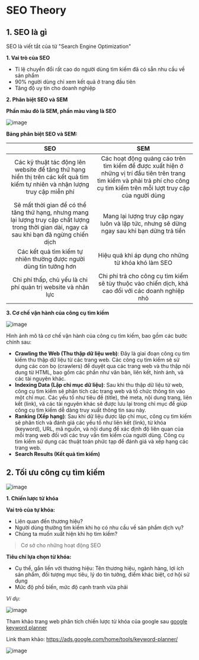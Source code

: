 # SEO Theory

## 1. SEO là gì

SEO là viết tắt của từ "Search Engine Optimization"

**1. Vai trò của SEO**

- Tỉ lệ chuyển đổi rất cao do người dùng tìm kiếm đã có sẵn nhu cầu về sản phẩm
- 90% người dùng chỉ xem kết quả ở trang đầu tiên
- Tăng độ uy tín cho doanh nghiệp

**2. Phân biệt SEO và SEM**


**Phần màu đỏ là SEM, phần màu vàng là SEO**

![image](https://github.com/user-attachments/assets/4dd94110-f78a-4f60-b8c7-7e3aa69bab97)

**Bảng phân biệt SEO và SEM:**

| SEO | SEM |
| :--: | :--: |
| Các kỹ thuật tác động lên website để tăng thứ hạng hiển thị trên các kết quả tìm kiếm tự nhiên và nhận lượng truy cập miễn phí | Các hoạt động quảng cáo trên tìm kiếm để được xuất hiện ở những vị trí đầu tiên trên trang tìm kiếm và phải trả phí cho công cụ tìm kiếm trên mỗi lượt truy cập của người dùng |
| Sẽ mất thời gian để có thể tăng thứ hạng, nhưng mang lại lượng truy cập chất lượng trong thời gian dài, ngay cả sau khi bạn đã ngừng chiến dịch | Mang lại lượng truy cập ngay luôn và lập tức, nhưng sẽ dừng ngay sau khi bạn dừng trả tiền |
| Các kết quả tìm kiếm tự nhiên thường được người dùng tin tưởng hơn | Hiệu quả khi áp dụng cho những từ khóa khó làm SEO |
| Chi phí thấp, chủ yếu là chi phí quản trị website và nhân lực | Chi phí trả cho công cụ tìm kiếm sẽ tùy thuộc vào chiến dịch, khá cao đối với các doanh nghiệp nhỏ |

**3. Cơ chế vận hành của công cụ tìm kiếm**

![image](https://github.com/user-attachments/assets/932048d5-f15e-4cb9-adbd-5d42a306afaa)

Hình ảnh mô tả cơ chế vận hành của công cụ tìm kiếm, bao gồm các bước chính sau:

- **Crawling the Web (Thu thập dữ liệu web)**: Đây là giai đoạn công cụ tìm kiếm thu thập dữ liệu từ các trang web. Các công cụ tìm kiếm sẽ sử dụng các con bọ (crawlers) để duyệt qua các trang web và thu thập nội dung từ HTML, bao gồm các phần như văn bản, liên kết, hình ảnh, và các tài nguyên khác.
- **Indexing Data (Lập chỉ mục dữ liệu)**: Sau khi thu thập dữ liệu từ web, công cụ tìm kiếm sẽ phân tích các trang web và tổ chức thông tin vào một chỉ mục. Các yếu tố như tiêu đề (title), thẻ meta, nội dung trang, liên kết (link), và các tài nguyên khác sẽ được lưu lại trong chỉ mục để giúp công cụ tìm kiếm dễ dàng truy xuất thông tin sau này.
- **Ranking (Xếp hạng)**: Sau khi dữ liệu được lập chỉ mục, công cụ tìm kiếm sẽ phân tích và đánh giá các yếu tố như liên kết (link), từ khóa (keyword), URL, mã nguồn, và nội dung để xác định độ liên quan của mỗi trang web đối với các truy vấn tìm kiếm của người dùng. Công cụ tìm kiếm sử dụng các thuật toán phức tạp để đánh giá và xếp hạng các trang web.
- **Search Results (Kết quả tìm kiếm)**

## 2. Tối ưu công cụ tìm kiếm

![image](https://github.com/user-attachments/assets/3c9a7bf6-f610-4043-bd5a-9f04bd317f41)

**1. Chiến lược từ khóa**

**Vai trò của tự khóa:**

- Liên quan đến thương hiệu?
- Người dùng thường tìm kiếm khi họ có nhu cầu về sản phẩm dịch vụ?
- Chúng ta muốn xuất hiện khi họ tìm kiếm?

> Cơ sở cho những hoạt động SEO

**Tiêu chí lựa chọn từ khóa:** 

- Cụ thể, gắn liền với thương hiệu: Tên thương hiệu, ngành hàng, lợi ích sản phẩm, đối tượng mục tiêu, lý do tin tưởng, điểm khác biệt, cơ hội sử dụng
- Mức độ phổ biến, mức độ cạnh tranh vừa phải

_Ví dụ:_

![image](https://github.com/user-attachments/assets/09468468-8770-43d6-a6fb-84c79aa0d58b)

Tham khảo trang web phân tích chiến lược từ khóa của google sau [google keyword planner](https://ads.google.com/home/tools/keyword-planner/)

Link tham khảo: https://ads.google.com/home/tools/keyword-planner/

![image](https://github.com/user-attachments/assets/a034b5ab-b452-4e05-a5e9-06dde33f7364)




